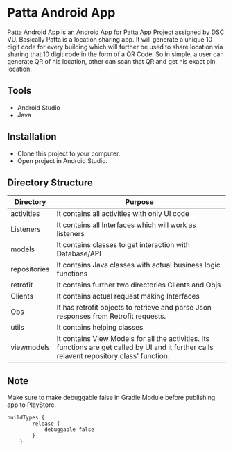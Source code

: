 # Patta Android App

Patta Android App is an Android App for Patta App Project assigned by DSC VU. Basically Patta is a location sharing app. It will generate a unique 10 digit code for every building which will further be used to share location via sharing that 10 digit code in the form of a QR Code. So in simple, a user can generate QR of his location, other can scan that QR and get his exact pin location.

## Tools

- Android Studio
- Java

## Installation

- Clone this project to your computer.
- Open project in Android Studio.


## Directory Structure

|Directory       |Purpose                          
|----------------|-------------------------------
|activities      |It contains all activities with only UI code            
|Listeners       |It contains all Interfaces which will work as listeners
|models          |It contains classes to get interaction with Database/API
|repositories    |It contains Java classes with actual business logic functions
|retrofit        |It contains further two directories Clients and Objs
|Clients         |It contains actual request making Interfaces
|Obs             |It has retrofit objects to retrieve and parse Json responses from Retrofit requests.
|utils           |It contains helping classes
|viewmodels      |It contains View Models for all the activities. Its functions are get called by UI and it further calls relavent repository class' function.

## Note

Make sure to make debuggable false in Gradle Module before publishing app to PlayStore.

```
buildTypes {
        release {
            debuggable false
        }
    }
```